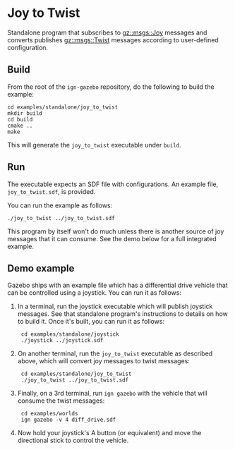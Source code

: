 # Joy to Twist

Standalone program that subscribes to
[gz::msgs::Joy](https://ignitionrobotics.org/api/msgs/5.6/classignition_1_1msgs_1_1Joy.html)
messages and converts publishes
[gz::msgs::Twist](https://ignitionrobotics.org/api/msgs/5.6/classignition_1_1msgs_1_1Twist.html)
messages according to user-defined configuration.

## Build

From the root of the `ign-gazebo` repository, do the following to build the example:

~~~
cd examples/standalone/joy_to_twist
mkdir build
cd build
cmake ..
make
~~~

This will generate the `joy_to_twist` executable under `build`.

## Run

The executable expects an SDF file with configurations.
An example file, `joy_to_twist.sdf`, is provided.

You can run the example as follows:

    ./joy_to_twist ../joy_to_twist.sdf

This program by itself won't do much unless there is another source of joy
messages that it can consume. See the demo below for a full integrated example.

## Demo example

Gazebo ships with an example file which has a differential drive vehicle
that can be controlled using a joystick. You can run it as follows:

1. In a terminal, run the joystick executable which will publish joystick
   messages. See that standalone program's instructions to details on how
   to build it. Once it's built, you can run it as follows:

        cd examples/standalone/joystick
        ./joystick ../joystick.sdf

1. On another terminal, run the `joy_to_twist` executable as described above,
   which will convert joy messages to twist messages:

        cd examples/standalone/joy_to_twist
        ./joy_to_twist ../joy_to_twist.sdf

1. Finally, on a 3rd terminal, run `ign gazebo` with the vehicle that will
   consume the twist messages:

        cd examples/worlds
        ign gazebo -v 4 diff_drive.sdf

1. Now hold your joystick's A button (or equivalent) and move the directional
   stick to control the vehicle.

